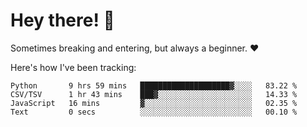 # Hey there! 👋
Sometimes breaking and entering, but always a beginner. ❤️

Here's how I've been tracking:
<!--START_SECTION:waka-->

```text
Python       9 hrs 59 mins   ████████████████████▓░░░░   83.22 %
CSV/TSV      1 hr 43 mins    ███▓░░░░░░░░░░░░░░░░░░░░░   14.33 %
JavaScript   16 mins         ▓░░░░░░░░░░░░░░░░░░░░░░░░   02.35 %
Text         0 secs          ░░░░░░░░░░░░░░░░░░░░░░░░░   00.10 %
```

<!--END_SECTION:waka-->
